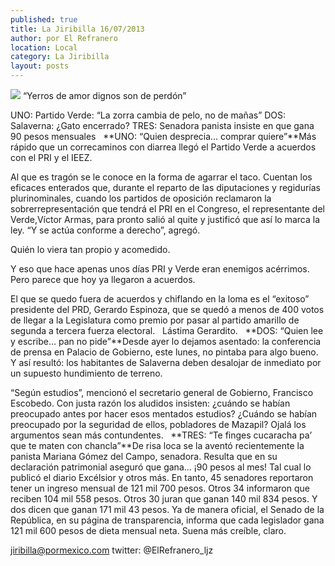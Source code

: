 ```yaml
---
published: true
title: La Jiribilla 16/07/2013
author: por El Refranero
location: Local
category: La Jiribilla
layout: posts
---
```


![](http://i.imgur.com/dopJPnUm.jpg)
“Yerros de amor dignos son de perdón”

UNO: Partido Verde: “La zorra cambia de pelo, no de mañas”
DOS: Salaverna: ¿Gato encerrado?
TRES: Senadora panista insiste en que gana 90 pesos mensuales
 
**UNO: “Quien desprecia… comprar quiere”**Más rápido que un correcaminos con diarrea llegó el Partido Verde a acuerdos con el PRI y el IEEZ.

Al que es tragón se le conoce en la forma de agarrar el taco.
Cuentan los eficaces enterados que, durante el reparto de las diputaciones y regidurías plurinominales, cuando los partidos de oposición reclamaron la sobrerrepresentación que tendrá el PRI en el Congreso, el representante del Verde,Víctor Armas, para pronto salió al quite y justificó que así lo marca la ley.
“Y se actúa conforme a derecho”, agregó.

Quién lo viera tan propio y acomedido.

Y eso que hace apenas unos días PRI y Verde eran enemigos acérrimos.
Pero parece que hoy ya llegaron a acuerdos.

El que se quedo fuera de acuerdos y chiflando en la loma es el “exitoso” presidente del PRD, Gerardo Espinoza, que se quedó a menos de 400 votos de llegar a la Legislatura como premio por pasar al partido amarillo de segunda a tercera fuerza electoral.  
Lástima Gerardito.
 
**DOS: “Quien lee y escribe… pan no pide”**Desde ayer lo dejamos asentado: la conferencia de prensa en Palacio de Gobierno, este lunes, no pintaba para algo bueno.
Y así resultó: los habitantes de Salaverna deben desalojar de inmediato por un supuesto hundimiento de terreno.

“Según estudios”, mencionó el secretario general de Gobierno, Francisco Escobedo.
Con justa razón los aludidos insisten: ¿cuándo se habían preocupado antes por hacer esos mentados estudios? ¿Cuándo se habían preocupado por la seguridad de ellos, pobladores de Mazapil?
Ojalá los argumentos sean más contundentes.
 
**TRES: “Te finges cucaracha pa’ que te maten con chancla”**De risa loca se la aventó recientemente la panista Mariana Gómez del Campo, senadora.
Resulta que en su declaración patrimonial aseguró que gana… ¡90 pesos al mes!
Tal cual lo publicó el diario Excélsior y otros más.
En tanto, 45 senadores reportaron tener un ingreso mensual de 121 mil 700 pesos.
Otros 34 informaron que reciben 104 mil 558 pesos.
Otros 30 juran que ganan 140 mil 834 pesos.
Y dos dicen que ganan 171 mil 43 pesos.
Ya de manera oficial, el Senado de la República, en su página de transparencia, informa que cada legislador gana 121 mil 600 pesos de dieta mensual neta.
Suena más creíble, claro.

jiribilla@pormexico.com
twitter: @ElRefranero_ljz
